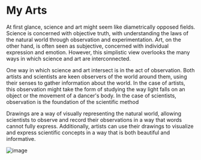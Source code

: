 # My Arts #


At first glance, science and art might seem like diametrically opposed fields. Science is concerned with objective truth, with understanding the laws of the natural world through observation and experimentation. Art, on the other hand, is often seen as subjective, concerned with individual expression and emotion. However, this simplistic view overlooks the many ways in which science and art are interconnected.

One way in which science and art intersect is in the act of observation. Both artists and scientists are keen observers of the world around them, using their senses to gather information about the world. In the case of artists, this observation might take the form of studying the way light falls on an object or the movement of a dancer's body. In the case of scientists, observation is the foundation of the scientific method

Drawings are a way of visually representing the natural world, allowing scientists to observe and record their observations in a way that words cannot fully express. Additionally, artists can use their drawings to visualize and express scientific concepts in a way that is both beautiful and informative.

![image](https://github.com/Riddhiman2005/My-Drawings-and-Arts/assets/130882317/d5a6a11c-a11a-4193-9a16-62a4b5aa167b)

